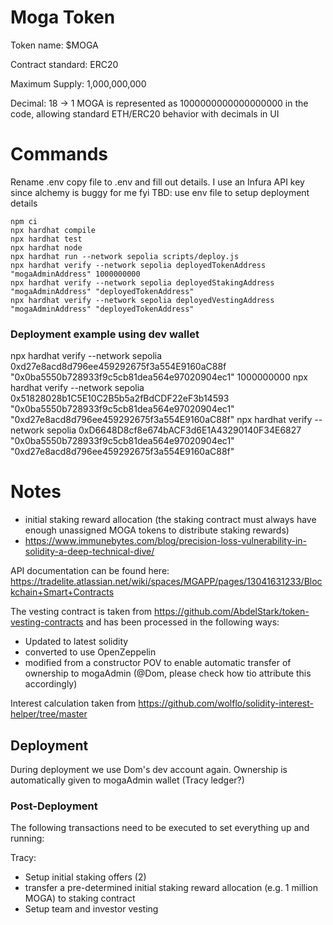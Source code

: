 # Moga Token

Token name: $MOGA

Contract standard: ERC20

Maximum Supply: 1,000,000,000

Decimal: 18 -> 1 MOGA is represented as 1000000000000000000 in the code, allowing standard ETH/ERC20 behavior with decimals in UI

# Commands

Rename .env copy file to .env and fill out details. I use an Infura API key since alchemy is buggy for me fyi
TBD: use env file to setup deployment details

```shell
npm ci
npx hardhat compile
npx hardhat test
npx hardhat node
npx hardhat run --network sepolia scripts/deploy.js
npx hardhat verify --network sepolia deployedTokenAddress "mogaAdminAddress" 1000000000
npx hardhat verify --network sepolia deployedStakingAddress "mogaAdminAddress" "deployedTokenAddress"
npx hardhat verify --network sepolia deployedVestingAddress "mogaAdminAddress" "deployedTokenAddress"
```

### Deployment example using dev wallet

npx hardhat verify --network sepolia 0xd27e8acd8d796ee459292675f3a554E9160aC88f "0x0ba5550b728933f9c5cb81dea564e97020904ec1" 1000000000
npx hardhat verify --network sepolia 0x51828028b1C5E10C2B5b5a2fBdCDF22eF3b14593 "0x0ba5550b728933f9c5cb81dea564e97020904ec1" "0xd27e8acd8d796ee459292675f3a554E9160aC88f"
npx hardhat verify --network sepolia 0xD6648D8cf8e674bACF3d6E1A43290140F34E6827 "0x0ba5550b728933f9c5cb81dea564e97020904ec1" "0xd27e8acd8d796ee459292675f3a554E9160aC88f"

# Notes

- initial staking reward allocation (the staking contract must always have enough unassigned MOGA tokens to distribute staking rewards)
- https://www.immunebytes.com/blog/precision-loss-vulnerability-in-solidity-a-deep-technical-dive/

API documentation can be found here: https://tradelite.atlassian.net/wiki/spaces/MGAPP/pages/13041631233/Blockchain+Smart+Contracts

The vesting contract is taken from https://github.com/AbdelStark/token-vesting-contracts and has been processed in the following ways:

- Updated to latest solidity
- converted to use OpenZeppelin
- modified from a constructor POV to enable automatic transfer of ownership to mogaAdmin (@Dom, please check how tio attribute this accordingly)

Interest calculation taken from https://github.com/wolflo/solidity-interest-helper/tree/master

## Deployment

During deployment we use Dom's dev account again. Ownership is automatically given to mogaAdmin wallet (Tracy ledger?)

### Post-Deployment

The following transactions need to be executed to set everything up and running:

Tracy:

- Setup initial staking offers (2)
- transfer a pre-determined initial staking reward allocation (e.g. 1 million MOGA) to staking contract
- Setup team and investor vesting
